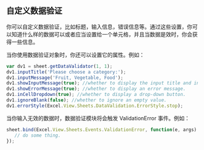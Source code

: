 ## 自定义数据验证
你可以自定义数据验证，比如标题，输入信息，错误信息等。通过这些设置，你可以知道什么样的数据可以或者应当设置给一个单元格，并且当数据是效时，你会获得一些信息。

当你使用数据验证对象时，你还可以设置它的属性。例如：
```JavaScript
var dv1 = sheet.getDataValidator(1, 1);
dv1.inputTitle('Please choose a category:');
dv1.inputMessage('Fruit, Vegetable, Food');
dv1.showInputMessage(true); //whether to display the input title and input message.
dv1.showErrorMessage(true); //whether to display an error message.
dv1.inCellDropdown(true); //whether to display a drop-down button.
dv1.ignoreBlank(false); //whether to ignore an empty value.
dv1.errorStyle(Excel.View.Sheets.DataValidation.ErrorStyle.stop);
```

当你输入无效的数据时，数据验证模块将会触发 ValidationError 事件。例如：
```JavaScript
sheet.bind(Excel.View.Sheets.Events.ValidationError, function(e, args) {
   // do some thing.
});
```